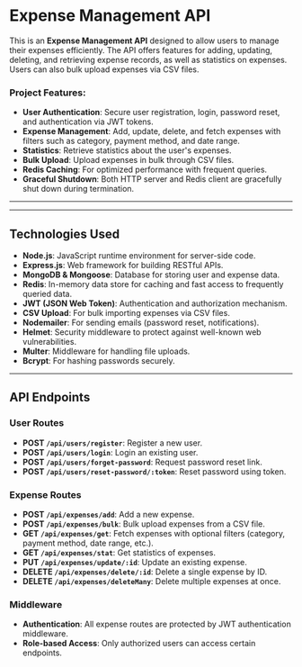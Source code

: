 # Expense Management API

This is an **Expense Management API** designed to allow users to manage their expenses efficiently. The API offers features for adding, updating, deleting, and retrieving expense records, as well as statistics on expenses. Users can also bulk upload expenses via CSV files.

### Project Features:
- **User Authentication**: Secure user registration, login, password reset, and authentication via JWT tokens.
- **Expense Management**: Add, update, delete, and fetch expenses with filters such as category, payment method, and date range.
- **Statistics**: Retrieve statistics about the user's expenses.
- **Bulk Upload**: Upload expenses in bulk through CSV files.
- **Redis Caching**: For optimized performance with frequent queries.
- **Graceful Shutdown**: Both HTTP server and Redis client are gracefully shut down during termination.

---


---

## Technologies Used
- **Node.js**: JavaScript runtime environment for server-side code.
- **Express.js**: Web framework for building RESTful APIs.
- **MongoDB & Mongoose**: Database for storing user and expense data.
- **Redis**: In-memory data store for caching and fast access to frequently queried data.
- **JWT (JSON Web Token)**: Authentication and authorization mechanism.
- **CSV Upload**: For bulk importing expenses via CSV files.
- **Nodemailer**: For sending emails (password reset, notifications).
- **Helmet**: Security middleware to protect against well-known web vulnerabilities.
- **Multer**: Middleware for handling file uploads.
- **Bcrypt**: For hashing passwords securely.

---

## API Endpoints

### User Routes
- **POST `/api/users/register`**: Register a new user.
- **POST `/api/users/login`**: Login an existing user.
- **POST `/api/users/forget-password`**: Request password reset link.
- **POST `/api/users/reset-password/:token`**: Reset password using token.

### Expense Routes
- **POST `/api/expenses/add`**: Add a new expense.
- **POST `/api/expenses/bulk`**: Bulk upload expenses from a CSV file.
- **GET `/api/expenses/get`**: Fetch expenses with optional filters (category, payment method, date range, etc.).
- **GET `/api/expenses/stat`**: Get statistics of expenses.
- **PUT `/api/expenses/update/:id`**: Update an existing expense.
- **DELETE `/api/expenses/delete/:id`**: Delete a single expense by ID.
- **DELETE `/api/expenses/deleteMany`**: Delete multiple expenses at once.

### Middleware
- **Authentication**: All expense routes are protected by JWT authentication middleware.
- **Role-based Access**: Only authorized users can access certain endpoints.

